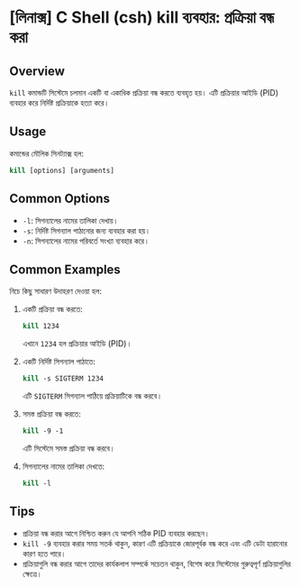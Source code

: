 # [লিনাক্স] C Shell (csh) kill ব্যবহার: প্রক্রিয়া বন্ধ করা

## Overview
`kill` কমান্ডটি সিস্টেমে চলমান একটি বা একাধিক প্রক্রিয়া বন্ধ করতে ব্যবহৃত হয়। এটি প্রক্রিয়ার আইডি (PID) ব্যবহার করে নির্দিষ্ট প্রক্রিয়াকে হত্যা করে।

## Usage
কমান্ডের মৌলিক সিনট্যাক্স হল:

```csh
kill [options] [arguments]
```

## Common Options
- `-l`: সিগন্যালের নামের তালিকা দেখায়।
- `-s`: নির্দিষ্ট সিগন্যাল পাঠানোর জন্য ব্যবহার করা হয়।
- `-n`: সিগন্যালের নামের পরিবর্তে সংখ্যা ব্যবহার করে।

## Common Examples
নিচে কিছু সাধারণ উদাহরণ দেওয়া হল:

1. একটি প্রক্রিয়া বন্ধ করতে:
   ```csh
   kill 1234
   ```
   এখানে `1234` হল প্রক্রিয়ার আইডি (PID)।

2. একটি নির্দিষ্ট সিগন্যাল পাঠাতে:
   ```csh
   kill -s SIGTERM 1234
   ```
   এটি `SIGTERM` সিগন্যাল পাঠিয়ে প্রক্রিয়াটিকে বন্ধ করবে।

3. সমস্ত প্রক্রিয়া বন্ধ করতে:
   ```csh
   kill -9 -1
   ```
   এটি সিস্টেমে সমস্ত প্রক্রিয়া বন্ধ করবে।

4. সিগন্যালের নামের তালিকা দেখতে:
   ```csh
   kill -l
   ```

## Tips
- প্রক্রিয়া বন্ধ করার আগে নিশ্চিত করুন যে আপনি সঠিক PID ব্যবহার করছেন।
- `kill -9` ব্যবহার করার সময় সতর্ক থাকুন, কারণ এটি প্রক্রিয়াকে জোরপূর্বক বন্ধ করে এবং এটি ডেটা হারানোর কারণ হতে পারে।
- প্রক্রিয়াগুলি বন্ধ করার আগে তাদের কার্যকলাপ সম্পর্কে সচেতন থাকুন, বিশেষ করে সিস্টেমের গুরুত্বপূর্ণ প্রক্রিয়াগুলির ক্ষেত্রে।